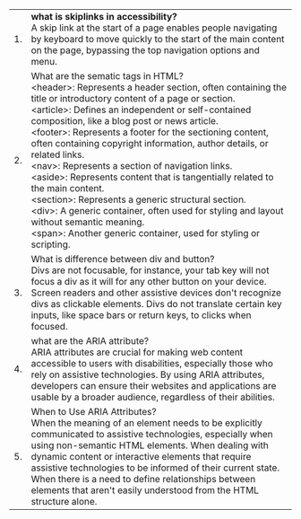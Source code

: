
<table>
  <tr>
    <td>1.</td>
    <td><b>what is skiplinks in accessibility?</b> <br>
    A skip link at the start of a page enables people navigating by keyboard to move quickly to the start of the main content on the page, bypassing the top navigation options and menu.

  </td>
</tr>

<tr>
    <td>2. </td>
    <td>What are the sematic tags in HTML? <br>
      &lt;header&gt;: Represents a header section, often containing the title or introductory content of a page or section. <br>
&lt;article&gt;: Defines an independent or self-contained composition, like a blog post or news article. <br>
&lt;footer&gt;: Represents a footer for the sectioning content, often containing copyright information, author details, or related links. <br>
&lt;nav&gt;: Represents a section of navigation links. <br>
&lt;aside&gt;: Represents content that is tangentially related to the main content. <br>
&lt;section&gt;: Represents a generic structural section. <br>
&lt;div&gt;: A generic container, often used for styling and layout without semantic meaning. <br>
&lt;span&gt;: Another generic container, used for styling or scripting. 
    </td> 
</tr>

<tr>
    <td>3. </td>
  <td>What is difference between div and button? <br>
    Divs are not focusable, for instance, your tab key will not focus a div as it will for any other button on your device. Screen readers and other assistive devices don't recognize divs as clickable elements. Divs do not translate certain key inputs, like space bars or return keys, to clicks when focused.
  </td>
</tr>

<tr>
    <td>4. </td>
  <td>what are the ARIA attribute? <br>
ARIA attributes are crucial for making web content accessible to users with disabilities, especially those who rely on assistive technologies. 
  By using ARIA attributes, developers can ensure their websites and applications are usable by a broader audience, regardless of their abilities. </td>
</tr>
<tr>
<td>5. </td>
  <td>When to Use ARIA Attributes? <br>
When the meaning of an element needs to be explicitly communicated to assistive technologies, especially when using non-semantic HTML elements.
When dealing with dynamic content or interactive elements that require assistive technologies to be informed of their current state.
When there is a need to define relationships between elements that aren't easily understood from the HTML structure alone.</td> 
</tr>
</table>


